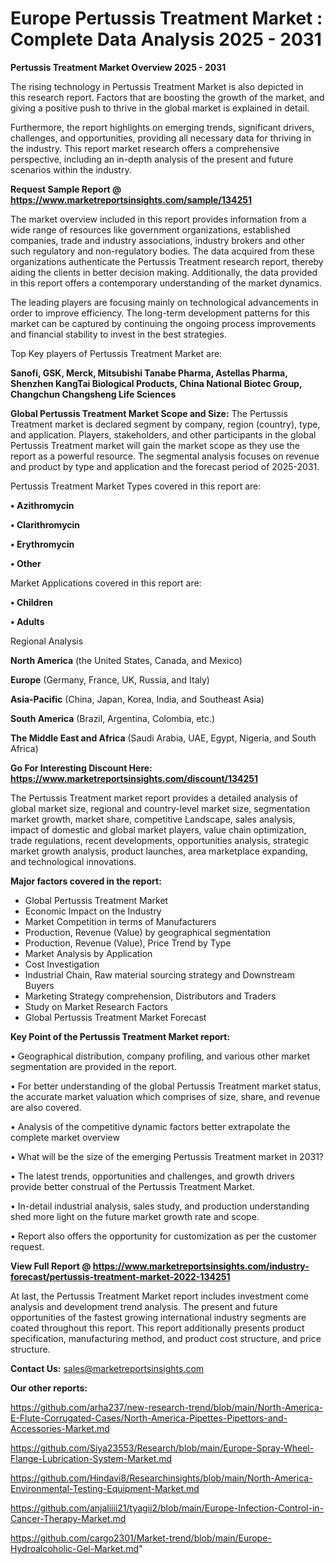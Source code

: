# Europe Pertussis Treatment Market : Complete Data Analysis 2025 - 2031

<Strong> Pertussis Treatment Market Overview 2025 - 2031</strong>

The rising technology in Pertussis Treatment Market is also depicted in this research report. Factors that are boosting the growth of the market, and giving a positive push to thrive in the global market is explained in detail.

Furthermore, the report highlights on emerging trends, significant drivers, challenges, and opportunities, providing all necessary data for thriving in the industry. This report market research offers a comprehensive perspective, including an in-depth analysis of the present and future scenarios within the industry.

<strong>Request Sample Report @ <a href=https://www.marketreportsinsights.com/sample/134251>https://www.marketreportsinsights.com/sample/134251</a></strong>

The market overview included in this report provides information from a wide range of resources like government organizations, established companies, trade and industry associations, industry brokers and other such regulatory and non-regulatory bodies. The data acquired from these organizations authenticate the Pertussis Treatment research report, thereby aiding the clients in better decision making. Additionally, the data provided in this report offers a contemporary understanding of the market dynamics.

The leading players are focusing mainly on technological advancements in order to improve efficiency. The long-term development patterns for this market can be captured by continuing the ongoing process improvements and financial stability to invest in the best strategies.

Top Key players of Pertussis Treatment Market are:

<strong>Sanofi, GSK, Merck, Mitsubishi Tanabe Pharma, Astellas Pharma, Shenzhen KangTai Biological Products, China National Biotec Group, Changchun Changsheng Life Sciences</strong>

<strong><b>Global Pertussis Treatment Market Scope and Size:</b></strong>
The Pertussis Treatment market is declared segment by company, region (country), type, and application. Players, stakeholders, and other participants in the global Pertussis Treatment market will gain the market scope as they use the report as a powerful resource. The segmental analysis focuses on revenue and product by type and application and the forecast period of 2025-2031.

Pertussis Treatment Market Types covered in this report are:

<strong>• Azithromycin

• Clarithromycin

• Erythromycin

• Other</strong>

Market Applications covered in this report are:

<strong>• Children

• Adults</strong> 

Regional Analysis

<strong>North America</strong> (the United States, Canada, and Mexico)

<strong>Europe</strong> (Germany, France, UK, Russia, and Italy)

<strong>Asia-Pacific</strong> (China, Japan, Korea, India, and Southeast Asia)

<strong>South America</strong> (Brazil, Argentina, Colombia, etc.)

<strong>The Middle East and Africa</strong> (Saudi Arabia, UAE, Egypt, Nigeria, and South Africa)

<strong>Go For Interesting Discount Here: <a href=https://www.marketreportsinsights.com/discount/134251>https://www.marketreportsinsights.com/discount/134251</a></strong>

The Pertussis Treatment market report provides a detailed analysis of global market size, regional and country-level market size, segmentation market growth, market share, competitive Landscape, sales analysis, impact of domestic and global market players, value chain optimization, trade regulations, recent developments, opportunities analysis, strategic market growth analysis, product launches, area marketplace expanding, and technological innovations.

<strong><b>Major factors covered in the report:</b></strong>
<ul>
  <li>Global Pertussis Treatment Market </li>
  <li>Economic Impact on the Industry</li>
  <li>Market Competition in terms of Manufacturers</li>
  <li>Production, Revenue (Value) by geographical segmentation</li>
  <li>Production, Revenue (Value), Price Trend by Type</li>
  <li>Market Analysis by Application</li>
  <li>Cost Investigation</li>
  <li>Industrial Chain, Raw material sourcing strategy and Downstream Buyers</li>
  <li>Marketing Strategy comprehension, Distributors and Traders</li>
  <li>Study on Market Research Factors</li>
  <li>Global Pertussis Treatment Market Forecast</li>
</ul>

<strong><b>Key Point of the Pertussis Treatment Market report:</b></strong>

• Geographical distribution, company profiling, and various other market segmentation are provided in the report.

• For better understanding of the global Pertussis Treatment market status, the accurate market valuation which comprises of size, share, and revenue are also covered.

• Analysis of the competitive dynamic factors better extrapolate the complete market overview

• What will be the size of the emerging Pertussis Treatment market in 2031?

• The latest trends, opportunities and challenges, and growth drivers provide better construal of the Pertussis Treatment Market.

• In-detail industrial analysis, sales study, and production understanding shed more light on the future market growth rate and scope.

• Report also offers the opportunity for customization as per the customer request.

<strong><b>View Full Report @ <a href=https://www.marketreportsinsights.com/industry-forecast/pertussis-treatment-market-2022-134251>https://www.marketreportsinsights.com/industry-forecast/pertussis-treatment-market-2022-134251</a></b></strong>


At last, the Pertussis Treatment Market report includes investment come analysis and development trend analysis. The present and future opportunities of the fastest growing international industry segments are coated throughout this report. This report additionally presents product specification, manufacturing method, and product cost structure, and price structure.

<strong>Contact Us:</strong>
sales@marketreportsinsights.com

<strong>Our other reports:</strong>

<a href=https://github.com/arha237/new-research-trend/blob/main/North-America-E-Flute-Corrugated-Cases/North-America-Pipettes-Pipettors-and-Accessories-Market.md>https://github.com/arha237/new-research-trend/blob/main/North-America-E-Flute-Corrugated-Cases/North-America-Pipettes-Pipettors-and-Accessories-Market.md</a>

<a href=https://github.com/Siya23553/Research/blob/main/Europe-Spray-Wheel-Flange-Lubrication-System-Market.md>https://github.com/Siya23553/Research/blob/main/Europe-Spray-Wheel-Flange-Lubrication-System-Market.md</a>

<a href=https://github.com/Hindavi8/Researchinsights/blob/main/North-America-Environmental-Testing-Equipment-Market.md>https://github.com/Hindavi8/Researchinsights/blob/main/North-America-Environmental-Testing-Equipment-Market.md</a>

<a href=https://github.com/anjaliiii21/tyagii2/blob/main/Europe-Infection-Control-in-Cancer-Therapy-Market.md>https://github.com/anjaliiii21/tyagii2/blob/main/Europe-Infection-Control-in-Cancer-Therapy-Market.md</a>

<a href=https://github.com/cargo2301/Market-trend/blob/main/Europe-Hydroalcoholic-Gel-Market.md>https://github.com/cargo2301/Market-trend/blob/main/Europe-Hydroalcoholic-Gel-Market.md</a>"

